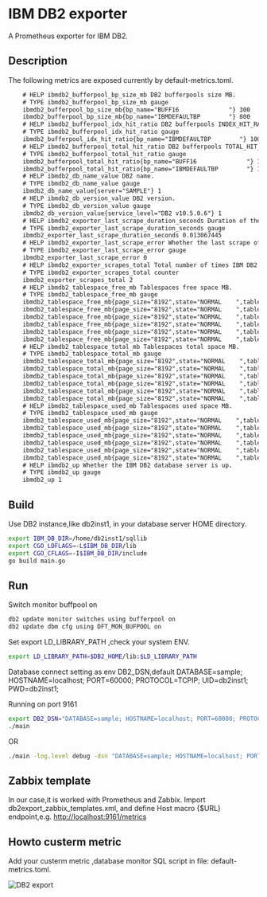 # IBM DB2 exporter

A Prometheus exporter for IBM DB2.

## Description

The following metrics are exposed currently by default-metrics.toml.

```html
    # HELP ibmdb2_bufferpool_bp_size_mb DB2 bufferpools size MB.
    # TYPE ibmdb2_bufferpool_bp_size_mb gauge
    ibmdb2_bufferpool_bp_size_mb{bp_name="BUFF16              "} 300
    ibmdb2_bufferpool_bp_size_mb{bp_name="IBMDEFAULTBP        "} 800
    # HELP ibmdb2_bufferpool_idx_hit_ratio DB2 bufferpools INDEX_HIT_RATIO_PERCENT.
    # TYPE ibmdb2_bufferpool_idx_hit_ratio gauge
    ibmdb2_bufferpool_idx_hit_ratio{bp_name="IBMDEFAULTBP        "} 100
    # HELP ibmdb2_bufferpool_total_hit_ratio DB2 bufferpools TOTAL_HIT_RATIO_PERCENT.
    # TYPE ibmdb2_bufferpool_total_hit_ratio gauge
    ibmdb2_bufferpool_total_hit_ratio{bp_name="BUFF16              "} 100
    ibmdb2_bufferpool_total_hit_ratio{bp_name="IBMDEFAULTBP        "} 100
    # HELP ibmdb2_db_name_value DB2 name.
    # TYPE ibmdb2_db_name_value gauge
    ibmdb2_db_name_value{server="SAMPLE"} 1
    # HELP ibmdb2_db_version_value DB2 version.
    # TYPE ibmdb2_db_version_value gauge
    ibmdb2_db_version_value{service_level="DB2 v10.5.0.6"} 1
    # HELP ibmdb2_exporter_last_scrape_duration_seconds Duration of the last scrape of metrics from IBM DB2.
    # TYPE ibmdb2_exporter_last_scrape_duration_seconds gauge
    ibmdb2_exporter_last_scrape_duration_seconds 0.013067445
    # HELP ibmdb2_exporter_last_scrape_error Whether the last scrape of metrics from IBM DB2 resulted in an error (1 for error, 0 for success).
    # TYPE ibmdb2_exporter_last_scrape_error gauge
    ibmdb2_exporter_last_scrape_error 0
    # HELP ibmdb2_exporter_scrapes_total Total number of times IBM DB2 was scraped for metrics.
    # TYPE ibmdb2_exporter_scrapes_total counter
    ibmdb2_exporter_scrapes_total 2
    # HELP ibmdb2_tablespace_free_mb Tablespaces free space MB.
    # TYPE ibmdb2_tablespace_free_mb gauge
    ibmdb2_tablespace_free_mb{page_size="8192",state="NORMAL    ",tablespace="IBMDB2SAMPLEREL     ",type="LARGE     "} 27
    ibmdb2_tablespace_free_mb{page_size="8192",state="NORMAL    ",tablespace="IBMDB2SAMPLEXML     ",type="LARGE     "} 20
    ibmdb2_tablespace_free_mb{page_size="8192",state="NORMAL    ",tablespace="SYSCATSPACE         ",type="ANY       "} 4
    ibmdb2_tablespace_free_mb{page_size="8192",state="NORMAL    ",tablespace="SYSTOOLSPACE        ",type="LARGE     "} 31
    ibmdb2_tablespace_free_mb{page_size="8192",state="NORMAL    ",tablespace="TEMPSPACE1          ",type="SYSTEMP   "} 0
    ibmdb2_tablespace_free_mb{page_size="8192",state="NORMAL    ",tablespace="USERSPACE1          ",type="LARGE     "} 17
    # HELP ibmdb2_tablespace_total_mb Tablespaces total space MB.
    # TYPE ibmdb2_tablespace_total_mb gauge
    ibmdb2_tablespace_total_mb{page_size="8192",state="NORMAL    ",tablespace="IBMDB2SAMPLEREL     ",type="LARGE     "} 32
    ibmdb2_tablespace_total_mb{page_size="8192",state="NORMAL    ",tablespace="IBMDB2SAMPLEXML     ",type="LARGE     "} 32
    ibmdb2_tablespace_total_mb{page_size="8192",state="NORMAL    ",tablespace="SYSCATSPACE         ",type="ANY       "} 128
    ibmdb2_tablespace_total_mb{page_size="8192",state="NORMAL    ",tablespace="SYSTOOLSPACE        ",type="LARGE     "} 32
    ibmdb2_tablespace_total_mb{page_size="8192",state="NORMAL    ",tablespace="TEMPSPACE1          ",type="SYSTEMP   "} 0
    ibmdb2_tablespace_total_mb{page_size="8192",state="NORMAL    ",tablespace="USERSPACE1          ",type="LARGE     "} 32
    # HELP ibmdb2_tablespace_used_mb Tablespaces used space MB.
    # TYPE ibmdb2_tablespace_used_mb gauge
    ibmdb2_tablespace_used_mb{page_size="8192",state="NORMAL    ",tablespace="IBMDB2SAMPLEREL     ",type="LARGE     "} 4
    ibmdb2_tablespace_used_mb{page_size="8192",state="NORMAL    ",tablespace="IBMDB2SAMPLEXML     ",type="LARGE     "} 11
    ibmdb2_tablespace_used_mb{page_size="8192",state="NORMAL    ",tablespace="SYSCATSPACE         ",type="ANY       "} 123
    ibmdb2_tablespace_used_mb{page_size="8192",state="NORMAL    ",tablespace="SYSTOOLSPACE        ",type="LARGE     "} 0
    ibmdb2_tablespace_used_mb{page_size="8192",state="NORMAL    ",tablespace="TEMPSPACE1          ",type="SYSTEMP   "} 0
    ibmdb2_tablespace_used_mb{page_size="8192",state="NORMAL    ",tablespace="USERSPACE1          ",type="LARGE     "} 14
    # HELP ibmdb2_up Whether the IBM DB2 database server is up.
    # TYPE ibmdb2_up gauge
    ibmdb2_up 1
```

## Build

Use DB2 instance,like db2inst1, in your database server HOME directory.

```bash
export IBM_DB_DIR=/home/db2inst1/sqllib
export CGO_LDFLAGS=-L$IBM_DB_DIR/lib
export CGO_CFLAGS=-I$IBM_DB_DIR/include
go build main.go
```

## Run

Switch monitor buffpool on

```bash
db2 update monitor switches using bufferpool on
db2 update dbm cfg using DFT_MON_BUFPOOL on
```

Set export LD_LIBRARY_PATH ,check your system ENV.

```bash
export LD_LIBRARY_PATH=$DB2_HOME/lib:$LD_LIBRARY_PATH
```

Database connect setting as env DB2_DSN,default DATABASE=sample; HOSTNAME=localhost; PORT=60000; PROTOCOL=TCPIP; UID=db2inst1; PWD=db2inst1;

Running on port 9161

```bash
export DB2_DSN="DATABASE=sample; HOSTNAME=localhost; PORT=60000; PROTOCOL=TCPIP; UID=db2inst1; PWD=db2inst1;"
./main
```

OR

```bash
./main -log.level debug -dsn "DATABASE=sample; HOSTNAME=localhost; PORT=60000; PROTOCOL=TCPIP; UID=db2inst1; PWD=db2inst1;"
```

## Zabbix template

In our case,it is worked with Prometheus and Zabbix.
Import db2export_zabbix_templates.xml, and define Host macro {$URL} endpoint,e.g. <http://localhost:9161/metrics>

## Howto custerm metric

Add your custerm metric ,database monitor SQL script in file: default-metrics.toml.

![DB2 export](https://github.com/glinuz/ibmdb2_exporter/blob/master/ibmdb2.png)

